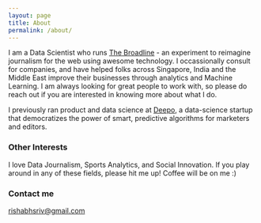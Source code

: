 ```yaml
---
layout: page
title: About
permalink: /about/
---
```


I am a Data Scientist who runs [The Broadline](http://thebroadline.com) - an experiment to reimagine journalism for the web using awesome technology. I occassionally consult for companies, and have helped folks across Singapore, India and the Middle East improve their businesses through analytics and Machine Learning. I am always looking for great people to work with, so please do reach out if you are interested in knowing more about what I do.

I previously ran product and data science at [Deepo](http://deepo.io), a data-science startup that democratizes the power of smart, predictive algorithms for marketers and editors.

### Other Interests

I love Data Journalism, Sports Analytics, and Social Innovation. If you play around in any of these fields, please hit me up! Coffee will be on me :)

### Contact me

[rishabhsriv@gmail.com](mailto:rishabhsriv@gmail.com)
